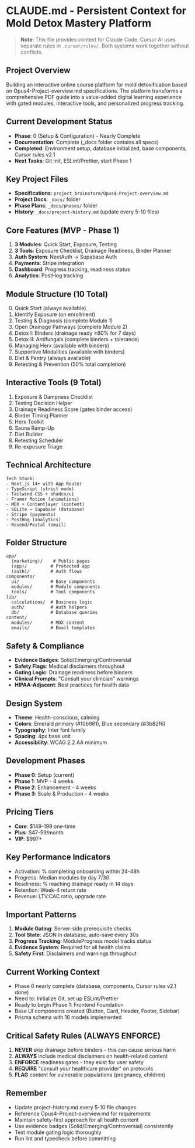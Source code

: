 # CLAUDE.md - Persistent Context for Mold Detox Mastery Platform

> **Note**: This file provides context for Claude Code. Cursor AI uses separate rules in `.cursor/rules/`. Both systems work together without conflicts.

## Project Overview
Building an interactive online course platform for mold detoxification based on Opus4-Project-overview.md specifications. The platform transforms a comprehensive PDF guide into a value-added digital learning experience with gated modules, interactive tools, and personalized progress tracking.

## Current Development Status
- **Phase**: 0 (Setup & Configuration) - Nearly Complete
- **Documentation**: Complete (_docs folder contains all specs)
- **Completed**: Environment setup, database initialized, base components, Cursor rules v2.1
- **Next Tasks**: Git init, ESLint/Prettier, start Phase 1

## Key Project Files
- **Specifications**: `project_brainstorm/Opus4-Project-overview.md`
- **Project Docs**: `_docs/` folder
- **Phase Plans**: `_docs/phases/` folder
- **History**: `_docs/project-history.md` (update every 5-10 files)

## Core Features (MVP - Phase 1)
1. **3 Modules**: Quick Start, Exposure, Testing
2. **3 Tools**: Exposure Checklist, Drainage Readiness, Binder Planner
3. **Auth System**: NextAuth → Supabase Auth
4. **Payments**: Stripe integration
5. **Dashboard**: Progress tracking, readiness status
6. **Analytics**: PostHog tracking

## Module Structure (10 Total)
0. Quick Start (always available)
1. Identify Exposure (on enrollment)
2. Testing & Diagnosis (complete Module 1)
3. Open Drainage Pathways (complete Module 2)
4. Detox I: Binders (drainage ready ≥80% for 7 days)
5. Detox II: Antifungals (complete binders + tolerance)
6. Managing Herx (available with binders)
7. Supportive Modalities (available with binders)
8. Diet & Pantry (always available)
9. Retesting & Prevention (50% total completion)

## Interactive Tools (9 Total)
1. Exposure & Dampness Checklist
2. Testing Decision Helper
3. Drainage Readiness Score (gates binder access)
4. Binder Timing Planner
5. Herx Toolkit
6. Sauna Ramp-Up
7. Diet Builder
8. Retesting Scheduler
9. Re-exposure Triage

## Technical Architecture
```
Tech Stack:
- Next.js 14+ with App Router
- TypeScript (strict mode)
- Tailwind CSS + shadcn/ui
- Framer Motion (animations)
- MDX + Contentlayer (content)
- SQLite → Supabase (database)
- Stripe (payments)
- PostHog (analytics)
- Resend/Postal (email)
```

## Folder Structure
```
app/
  (marketing)/    # Public pages
  (app)/         # Protected app
  (auth)/        # Auth flows
components/
  ui/            # Base components
  modules/       # Module components
  tools/         # Tool components
lib/
  calculations/  # Business logic
  auth/          # Auth helpers
  db/            # Database queries
content/
  modules/       # MDX content
  emails/        # Email templates
```

## Safety & Compliance
- **Evidence Badges**: Solid/Emerging/Controversial
- **Safety Flags**: Medical disclaimers throughout
- **Gating Logic**: Drainage readiness before binders
- **Clinical Prompts**: "Consult your clinician" warnings
- **HIPAA-Adjacent**: Best practices for health data

## Design System
- **Theme**: Health-conscious, calming
- **Colors**: Emerald primary (#10b981), Blue secondary (#3b82f6)
- **Typography**: Inter font family
- **Spacing**: 4px base unit
- **Accessibility**: WCAG 2.2 AA minimum

## Development Phases
- **Phase 0**: Setup (current)
- **Phase 1**: MVP - 4 weeks
- **Phase 2**: Enhancement - 4 weeks  
- **Phase 3**: Scale & Production - 4 weeks

## Pricing Tiers
- **Core**: $149-199 one-time
- **Plus**: $47-59/month
- **VIP**: $997+

## Key Performance Indicators
- Activation: % completing onboarding within 24-48h
- Progress: Median modules by day 7/30
- Readiness: % reaching drainage ready in 14 days
- Retention: Week-4 return rate
- Revenue: LTV:CAC ratio, upgrade rate

## Important Patterns
1. **Module Gating**: Server-side prerequisite checks
2. **Tool State**: JSON in database, auto-save every 30s
3. **Progress Tracking**: ModuleProgress model tracks status
4. **Evidence System**: Required for all health claims
5. **Safety First**: Disclaimers and warnings throughout

## Current Working Context
- Phase 0 nearly complete (database, components, Cursor rules v2.1 done)
- Need to: Initialize Git, set up ESLint/Prettier
- Ready to begin Phase 1: Frontend Foundation
- Base UI components created (Button, Card, Header, Footer, Sidebar)
- Prisma schema with 16 models implemented

## Critical Safety Rules (ALWAYS ENFORCE)
1. **NEVER** skip drainage before binders - this can cause serious harm
2. **ALWAYS** include medical disclaimers on health-related content
3. **ENFORCE** readiness gates - they exist for user safety
4. **REQUIRE** "consult your healthcare provider" on protocols
5. **FLAG** content for vulnerable populations (pregnancy, children)

## Remember
- Update project-history.md every 5-10 file changes
- Reference Opus4-Project-overview.md for requirements
- Maintain safety-first approach for all health content
- Use evidence badges (Solid/Emerging/Controversial) consistently
- Test module gating logic thoroughly
- Run lint and typecheck before committing